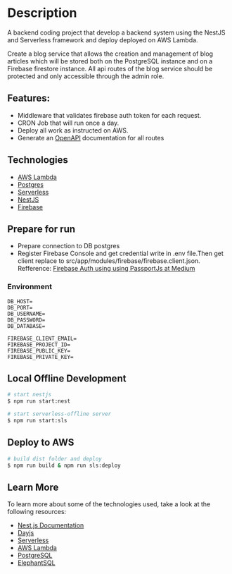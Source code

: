# Description

A backend coding project that develop a backend system using the NestJS and Serverless framework and deploy deployed on AWS Lambda.

Create a blog service that allows the creation and management of blog articles which will be stored both on the PostgreSQL instance and on a Firebase firestore instance. All api routes of the blog service should be protected and only accessible through the admin role.

## Features:

- Middleware that validates firebase auth token for each request.
- CRON Job that will run once a day.
- Deploy all work as instructed on AWS.
- Generate an [OpenAPI](https://swagger.io/specification/) documentation for all routes

## Technologies

- [AWS Lambda](https://aws.amazon.com/lambda)
- [Postgres](https://www.postgresql.org/)
- [Serverless](https://serverless.com/framework/docs/providers/aws/)
- [NestJS](https://docs.nestjs.com/)
- [Firebase](https://console.firebase.google.com/)

## Prepare for run

- Prepare connection to DB postgres
- Register Firebase Console and get credential write in .env file.Then get client replace to src/app/modules/firebase/firebase.client.json. Refference: [Firebase Auth using using PassportJs at Medium](https://medium.com/nerd-for-tech/nestjs-firebase-auth-secured-nestjs-app-using-passport-60e654681cff)

### Environment

```
DB_HOST=
DB_PORT=
DB_USERNAME=
DB_PASSWORD=
DB_DATABASE=

FIREBASE_CLIENT_EMAIL=
FIREBASE_PROJECT_ID=
FIREBASE_PUBLIC_KEY=
FIREBASE_PRIVATE_KEY=
```

## Local Offline Development

```bash
# start nestjs
$ npm run start:nest

# start serverless-offline server
$ npm run start:sls

```

## Deploy to AWS

```bash
# build dist folder and deploy
$ npm run build & npm run sls:deploy
```

## Learn More

To learn more about some of the technologies used, take a look at the following resources:

- [Nest.js Documentation](https://docs.nestjs.com/)
- [Dayjs](https://day.js.org/)
- [Serverless](https://www.serverless.com/framework/docs/)
- [AWS Lambda](https://aws.amazon.com/lambda/getting-started/)
- [PostgreSQL](https://www.postgresql.org/)
- [ElephantSQL](https://www.elephantsql.com/docs/index.html)
